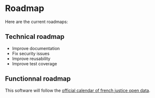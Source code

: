 # Roadmap

Here are the current roadmaps:

## Technical roadmap

- Improve documentation
- Fix security issues
- Improve reusability
- Improve test coverage

## Functionnal roadmap

This software will follow the [official calendar of french justice open data](https://www.justice.gouv.fr/le-ministere-de-la-justice-10017/parution-du-calendrier-de-lopen-data-des-decisions-de-justice-33896.html).
